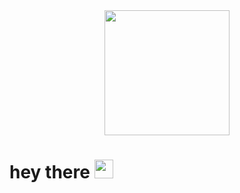 <div id="header" align="center">
 <img src="https://media.giphy.com/media/WSBeyxvC1jH496xQGA/giphy.gif" width="200"/>
  </div>
  
<div id="badges" align="center">
<img src="https://komarev.com/ghpvc/?username=Irinazipzone&style=flat-square&color=blue" alt=""/>
 </div>
 
 <h1>
  hey there
  <img src="https://media.giphy.com/media/hvRJCLFzcasrR4ia7z/giphy.gif" width="30px"/>
</h1>
